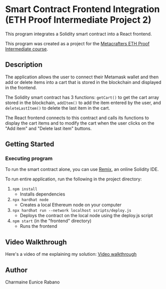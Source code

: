 # Smart Contract Frontend Integration (ETH Proof Intermediate Project 2)

This program integrates a Solidity smart contract into a React frontend. 

This program was created as a project for the [Metacrafters ETH Proof Intermediate course](https://academy.metacrafters.io/content/solidity-intermediate).

## Description

The application allows the user to connect their Metamask wallet and then add or delete items into a cart that is stored in the blockchain and displayed in the frontend.

The Solidity smart contract has 3 functions: `getCart()` to get the cart array stored in the blockchain, `addItem()` to add the item entered by the user, and `deleteLastItem()` to delete the last item in the cart.

The React frontend connects to this contract and calls its functions to display the cart items and to modify the cart when the user clicks on the "Add item" and "Delete last item" buttons.

## Getting Started

### Executing program

To run the smart contract alone, you can use [Remix](https://remix.ethereum.org/), an online Solidity IDE.

To run entire application, run the following in the project directory:

1. `npm install`
    - Installs dependencies
2. `npx hardhat node`
    - Creates a local Ethereum node on your computer
3. `npx hardhat run --network localhost scripts/deploy.js`
    - Deploys the contract on the local node using the deploy.js script
4. `npm start` (in the "frontend" directory)
    - Runs the frontend

## Video Walkthrough

Here's a video of me explaining my solution: [Video walkthrough](https://drive.google.com/file/d/1hqwyMY39hdzqIsE62ipGVxcM1vJGyYoc/view?usp=sharing)

## Author

Charmaine Eunice Rabano
